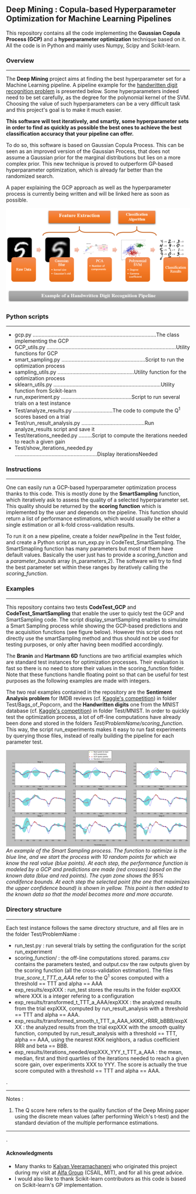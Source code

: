 ## Deep Mining : Copula-based Hyperparameter Optimization for Machine Learning Pipelines ##

This repository contains all the code implementing the **Gaussian Copula Process (GCP)** and a **hyperparameter optimization** technique based on it.
All the code is in Python and mainly uses Numpy, Scipy and Scikit-learn.


### Overview ###
---------------
The **Deep Mining** project aims at finding the best hyperparameter set for a Machine Learning pipeline. A pipeline example for the [handwritten digit recognition problem](http://yann.lecun.com/exdb/mnist/) is presented below. Some hyperparameters indeed need to be set carefully, as the degree for the polynomial kernel of the SVM. Choosing the value of such hyperparameters can be a very difficult task and this project's goal is to make it much easier.

**This software will test iteratively, and smartly, some hyperparameter sets in order to find as quickly as possible the best ones to achieve the best classification accuracy that your pipeline can offer.**

To do so, this software is based on Gaussian Copula Process. This can be seen as an improved version of the Gaussian Process, that does not assume a Gaussian prior for the marginal distributions but lies on a more complex prior. This new technique is proved to outperform GP-based hyperparameter optimization, which is already far better than the randomized search.

A paper explaining the GCP approach as well as the hyperparameter process is currently being written and will be linked here as soon as possible.

![Fig2](Figures/DeepMining_workflow.png?raw=true)


### Python scripts ###
-------------------------------
- gcp.py ....................................................................................The class implementing the GCP
- GCP_utils.py ........................................................................................Utility functions for GCP
- smart_sampling.py .........................................................Script to run the optimization process
- sampling_utils.py ....................................................Utility function for the optimization process
- sklearn_utils.py .........................................................................Utility function from Scikit-learn
- run_experiment.py ................................................Script to run several trials on a test instance
- Test/analyze_results.py ...........................The code to compute the Q<sup>1</sup> scores based on a trial
- Test/run_result_analysis.py ...........................................Run analyze_results script and save it
- Test/iterations_needed.py .........Script to compute the iterations needed to reach a given gain
- Test/show_iterations_needed.py ........................................................Display iterationsNeeded



### Instructions ###
-------------------------------
One can easily run a GCP-based hyperparameter optimization process thanks to this code. This is mostly done by the **SmartSampling** function, which iteratively ask to assess the quality of a selected hyperparameter set. This quality should be returned by the **scoring function** which is implemented by the user and depends on the pipeline. This function should return a list of performance estimations, which would usually be either a single estimation or all k-fold cross-validation results.

To run it on a new pipeline, create a folder *newPipeline* in the Test folder, and create a Python script as run_exp.py in CodeTest_SmartSampling.
The SmartSmapling function has many parameters but most of them have default values. Basically the user just has to provide a *scoring_function* and a *parameter_bounds* array (n_parameters,2). The software will try to find the best parameter set within these ranges by iteratively calling the *scoring_function*.

### Examples ###
-------------------------------
This repository contains two tests **CodeTest_GCP** and **CodeTest_SmartSampling** that enable the user to quicly test the GCP and SmartSampling code. The script display_smartSampling enables to simulate a Smart Sampling process while showing the GCP-based predictions and the acquisition functions (see figure below). However this script does not directly use the smartSampling method and thus should not be used for testing purposes, or only after having been modified accordingly.

The **Branin** and **Hartmann 6D** functions are two artificial examples which are standard test instances for optimization processes. Their evaluation is fast so there is no need to store their values in the scoring_function folder. Note that these functions handle floating point so that can be useful for test purposes as the following examples are made with integers.

The two real examples contained in the repository are the **Sentiment Analysis problem** for IMDB reviews (cf. [Kaggle's competition](https://www.kaggle.com/c/word2vec-nlp-tutorial)) in folder Test/Bags_of_Popcorn, and the **Handwritten digits** one from the MNIST database (cf. [Kaggle's competition](https://www.kaggle.com/c/digit-recognizer)) in folder Test/MNIST.
In order to quickly test the optimization process, a lot of off-line computations have already been done and stored in the folders *Test/ProblemName/scoring_function*. This way, the script run_experiments makes it easy to run fast experiments by querying those files, instead of really building the pipeline for each parameter test.


![Fig1](Figures/SmartSampling_example.png?raw=true)
*An example of the Smart Sampling process. The function to optimize is the blue line, and we start the process with 10 random points for which we know the real value (blue points). At each step, the performance function is modeled by a GCP and predictions are made (red crosses) based on the known data (blue and red points). The cyan zone shows the 95% condifence bounds. At each step the selected point (the one that maximizes the upper confidence bound) is shown in yellow. This point is then added to the known data so that the model becomes more and more accurate.*


### Directory structure ###
-------------------------------
Each test instance follows the same directory structure, and all files are in the folder Test/ProblemName :
- run_test.py : run several trials by setting the configuration for the script run_experiment
- scoring_function/ : the off-line computations stored. params.csv contains the parameters tested, and output.csv the raw outputs given by the scoring function (all the cross-validation estimation). The files *true_score_t_TTT_a_AAA* refer to the Q<sup>1</sup> scores computed with a threshold == TTT and alpha == AAA
- exp_results/expXXX : run_test stores the results in the folder expXXX where XXX is a integer refering to a configuration
- exp_results/transformed_t_TTT_a_AAA/expXXX : the analyzed results from the trial expXXX, computed by run_result_analysis with a threshold == TTT and alpha == AAA. 
- exp_results/transformed_smooth_t_TTT_a_AAA_kKKK_rRRR_bBBB/expXXX : the analyzed results from the trial expXXX with the *smooth* quality function, computed by run_result_analysis with a threshold == TTT, alpha == AAA, using the nearest KKK neighbors, a radius coefficient RRR and beta == BBB. 
- exp_results/iterations_needed/expXXX_YYY_t_TTT_a_AAA : the mean, median, first and third quartiles of the iterations needed to reach a given score gain, over experiments XXX to YYY. The score is actually the true score computed with a threshold == TTT and alpha == AAA.


.

----------------

Notes :

1. The Q score here refers to the quality function of the Deep Mining paper using the discrete mean values (after performing Welch's t-test) and the standard deviation of the multiple performance estimations.

---------------

.
#### Acknowledgments ####
* Many thanks to [Kalyan Veeramachaneni](http://www.kalyanv.org/) who originated this project during my visit at [Alfa Group](http://groups.csail.mit.edu/EVO-DesignOpt/groupWebSite/) (CSAIL, MIT), and for all his great advice.
* I would also like to thank Scikit-learn contributors as this code is based on Scikit-learn's GP implementation.
